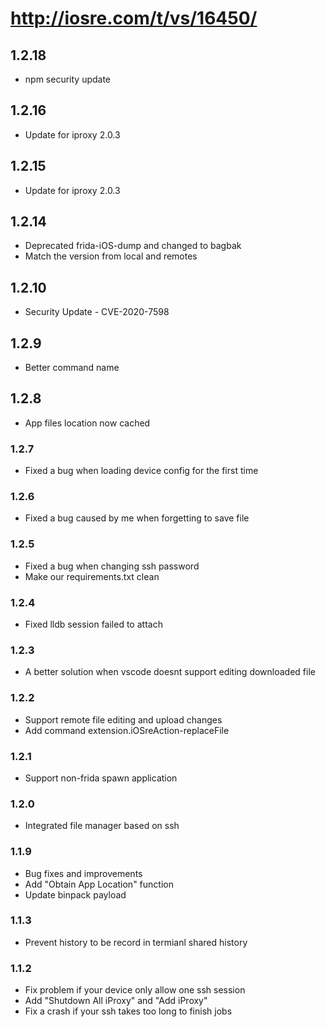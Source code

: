 # http://iosre.com/t/vs/16450/

## 1.2.18

- npm security update

## 1.2.16

- Update for iproxy 2.0.3

## 1.2.15

- Update for iproxy 2.0.3

## 1.2.14

- Deprecated frida-iOS-dump and changed to bagbak
- Match the version from local and remotes

## 1.2.10

- Security Update - CVE-2020-7598

## 1.2.9

- Better command name

## 1.2.8

- App files location now cached

### 1.2.7

- Fixed a bug when loading device config for the first time

### 1.2.6

- Fixed a bug caused by me when forgetting to save file

### 1.2.5

- Fixed a bug when changing ssh password
- Make our requirements.txt clean

### 1.2.4

- Fixed lldb session failed to attach

### 1.2.3

- A better solution when vscode doesnt support editing downloaded file

### 1.2.2

- Support remote file editing and upload changes
- Add command extension.iOSreAction-replaceFile

### 1.2.1

- Support non-frida spawn application

### 1.2.0

- Integrated file manager based on ssh

### 1.1.9

- Bug fixes and improvements
- Add "Obtain App Location" function
- Update binpack payload

### 1.1.3

- Prevent history to be record in termianl shared history

### 1.1.2

- Fix problem if your device only allow one ssh session
- Add "Shutdown All iProxy" and "Add iProxy"
- Fix a crash if your ssh takes too long to finish jobs